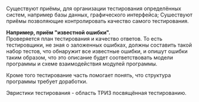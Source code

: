 Cуществуют приёмы, для организации тестирования определённых систем, например базы данных, графического интерфейса;
Сушествуют приёмы позволяющие контролировать качество самого тестирования.

**Например, приём "известной ошибки".**  
Проверяется план тестирования и качество ответов.
То есть тестировщики, не зная о заложенных ошибках, должны составить такой набор тестов, что обнаружит все известные ошибки,
и опишут ошибки таким образом, что это описание будет соответствовать модели программы и схеме взаимодействия модулей программы.

Кроме того тестирование часть помогает понять, что структура программы требует доработки.

Эвристики тестирования - область ТРИЗ посвящённая тестированию.


